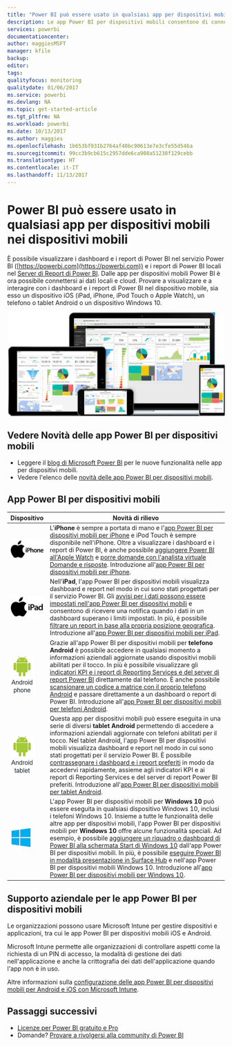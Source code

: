 ```yaml
---
title: "Power BI può essere usato in qualsiasi app per dispositivi mobili nei dispositivi mobili"
description: Le app Power BI per dispositivi mobili consentono di connettersi ai dati locali o nel cloud. Visualizzare report e dashboard di Power BI nel dispositivo mobile.
services: powerbi
documentationcenter: 
author: maggiesMSFT
manager: kfile
backup: 
editor: 
tags: 
qualityfocus: monitoring
qualitydate: 01/06/2017
ms.service: powerbi
ms.devlang: NA
ms.topic: get-started-article
ms.tgt_pltfrm: NA
ms.workload: powerbi
ms.date: 10/13/2017
ms.author: maggies
ms.openlocfilehash: 1b653bf931b2764af40bc90613e7e3cfe55d546a
ms.sourcegitcommit: 99cc3b9cb615c2957dde6ca908a51238f129cebb
ms.translationtype: HT
ms.contentlocale: it-IT
ms.lasthandoff: 11/13/2017
---
```

# <a name="take-power-bi-anywhere-in-mobile-apps-for-your-mobile-device"></a>Power BI può essere usato in qualsiasi app per dispositivi mobili nei dispositivi mobili
È possibile visualizzare i dashboard e i report di Power BI nel servizio Power BI ([https://powerbi.com](https://powerbi.com)) e i report di Power BI locali nel [Server di Report di Power BI](report-server/get-started.md). Dalle app per dispositivi mobili Power BI è ora possibile connettersi ai dati locali e cloud. Provare a visualizzare e a interagire con i dashboard e i report di Power BI nel dispositivo mobile, sia esso un dispositivo iOS (iPad, iPhone, iPod Touch o Apple Watch), un telefono o tablet Android o un dispositivo Windows 10.

![Power BI nei dispositivi mobili](media/mobile-apps-for-mobile-devices/power-bi-mobile-apps-all-up.png)

## <a name="see-whats-new-in-the-power-bi-mobile-apps"></a>Vedere Novità delle app Power BI per dispositivi mobili
* Leggere il [blog di Microsoft Power BI](https://powerbi.microsoft.com/blog/tag/mobile/) per le nuove funzionalità nelle app per dispositivi mobili.
* Vedere l'elenco delle [novità delle app Power BI per dispositivi mobili](mobile-whats-new-in-the-mobile-apps.md).

## <a name="the-power-bi-mobile-apps"></a>App Power BI per dispositivi mobili
| **Dispositivo** | **Novità di rilievo** |
| --- | --- |
| [![iPhone](media/mobile-apps-for-mobile-devices/iphone-logo-50-px.png)](mobile-ipad-app-get-started.md) |L'**iPhone** è sempre a portata di mano e l'[app Power BI per dispositivi mobili per iPhone](mobile-ipad-app-get-started.md) e iPod Touch è sempre disponibile nell'iPhone. Oltre a visualizzare i dashboard e i report di Power BI, è anche possibile [aggiungere Power BI all'Apple Watch](mobile-apple-watch.md) e [porre domande con l'analista virtuale Domande e risposte](mobile-apps-ios-qna.md). Introduzione all'[app Power BI per dispositivi mobili per iPhone](mobile-iphone-app-get-started.md). |
| [![iPad](media/mobile-apps-for-mobile-devices/ipad-logo-50-px.png)](mobile-ipad-app-get-started.md) |Nell'**iPad**, l'app Power BI per dispositivi mobili visualizza dashboard e report nel modo in cui sono stati progettati per il servizio Power BI. Gli [avvisi per i dati possono essere impostati nell'app Power BI per dispositivi mobili](mobile-set-data-alerts-in-the-mobile-apps.md) e consentono di ricevere una notifica quando i dati in un dashboard superano i limiti impostati. In più, è possibile [filtrare un report in base alla propria posizione geografica](mobile-apps-geographic-filtering.md). Introduzione all'[app Power BI per dispositivi mobili per iPad](mobile-ipad-app-get-started.md). |
| [![Telefono Android](media/mobile-apps-for-mobile-devices/android-phone-logo-50-px.png)](mobile-android-app-get-started.md) |Grazie all'app Power BI per dispositivi mobili per **telefono Android** è possibile accedere in qualsiasi momento a informazioni aziendali aggiornate usando dispositivi mobili abilitati per il tocco.  In più è possibile visualizzare gli [indicatori KPI e i report di Reporting Services e del server di report Power BI](mobile-app-ssrs-kpis-mobile-on-premises-reports.md) direttamente dal telefono. È anche possibile [scansionare un codice a matrice con il proprio telefono Android](mobile-apps-qr-code.md) e passare direttamente a un dashboard o report di Power BI. Introduzione all'[app Power BI per dispositivi mobili per telefoni Android](mobile-android-app-get-started.md). |
| [![Tablet Android](media/mobile-apps-for-mobile-devices/android-tablet-logo-50-px.png)](mobile-android-tablet-app-get-started.md) |Questa app per dispositivi mobili può essere eseguita in una serie di diversi **tablet Android** permettendo di accedere a informazioni aziendali aggiornate con telefoni abilitati per il tocco. Nel tablet Android, l'app Power BI per dispositivi mobili visualizza dashboard e report nel modo in cui sono stati progettati per il servizio Power BI. È possibile [contrassegnare i dashboard e i report preferiti](mobile-apps-favorites.md) in modo da accedervi rapidamente, assieme agli indicatori KPI e ai report di Reporting Services e del server di report Power BI preferiti. Introduzione all'[app Power BI per dispositivi mobili per tablet Android](mobile-android-tablet-app-get-started.md). |
| [![Dispositivi Windows](media/mobile-apps-for-mobile-devices/win-10-logo-50-px.png)](desktop-getting-started.md) |L'app Power BI per dispositivi mobili per **Windows 10** può essere eseguita in qualsiasi dispositivo Windows 10, inclusi i telefoni Windows 10. Insieme a tutte le funzionalità delle altre app per dispositivi mobili, l'app Power BI per dispositivi mobili per **Windows 10** offre alcune funzionalità speciali. Ad esempio, è possibile [aggiungere un riquadro o dashboard di Power BI alla schermata Start di Windows 10](mobile-pin-dashboard-start-screen-windows-10-phone-app.md) dall'app Power BI per dispositivi mobili. In più, è possibile [eseguire Power BI in modalità presentazione in Surface Hub](mobile-windows-10-app-presentation-mode.md) e nell'app Power BI per dispositivi mobili Windows 10. Introduzione all'[app Power BI per dispositivi mobili per Windows 10](mobile-windows-10-phone-app-get-started.md). |

## <a name="enterprise-support-for-the-power-bi-mobile-apps"></a>Supporto aziendale per le app Power BI per dispositivi mobili
Le organizzazioni possono usare Microsoft Intune per gestire dispositivi e applicazioni, tra cui le app Power BI per dispositivi mobili iOS e Android.

Microsoft Intune permette alle organizzazioni di controllare aspetti come la richiesta di un PIN di accesso, la modalità di gestione dei dati nell'applicazione e anche la crittografia dei dati dell'applicazione quando l'app non è in uso.

Altre informazioni sulla [configurazione delle app Power BI per dispositivi mobili per Android e iOS con Microsoft Intune](service-admin-mobile-intune.md). 

## <a name="next-steps"></a>Passaggi successivi
* [Licenze per Power BI gratuito e Pro](service-free-vs-pro.md)
* Domande? [Provare a rivolgersi alla community di Power BI](http://community.powerbi.com/)

